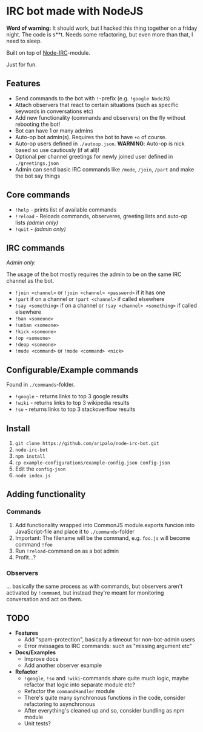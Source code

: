 IRC bot made with NodeJS
========================

**Word of warning:**
It should work, but I hacked this thing together on a friday night. The code is s**t. Needs some refactoring, but even more than that, I need to sleep.

Built on top of [Node-IRC](https://github.com/martynsmith/node-irc)-module.

Just for fun.


Features
--------
- Send commands to the bot with `!`-prefix (e.g. `!google NodeJS`)
- Attach observers that react to certain situations (such as specific keywords in conversations etc)
- Add new functionality (commands and observers) on the fly without rebooting the bot!
- Bot can have 1 or many admins
- Auto-op bot admin(s). Requires the bot to have `+o` of course.
- Auto-op users defined in `./autoop.json`. **WARNING**: Auto-op is nick based so use cautiously (if at all)!
- Optional per channel greetings for newly joined user defined in `./greetings.json`
- Admin can send basic IRC commands like `/mode`, `/join`, `/part` and make the bot say things


Core commands
-------------
- `!help` - prints list of available commands
- `!reload` - Reloads commands, observeres, greeting lists and auto-op lists *(admin only)*
- `!quit` - *(admin only)*

IRC commands
------------

*Admin only.*

The usage of the bot mostly requires the admin to be on the same IRC channel as the bot.

- `!join <channel>` or `!join <channel> <password>` if it has one
- `!part` if on a channel or `!part <channel>` if called elsewhere
- `!say <something>` if on a channel or `!say <channel> <something>` if called elsewhere
- `!ban <someone>`
- `!unban <someone>`
- `!kick <someone>`
- `!op <someone>`
- `!deop <someone>`
- `!mode <command>` or `!mode <command> <nick>`


Configurable/Example commands
-----------------------------
Found in `./commands`-folder.

- `!google` - returns links to top 3 google results
- `!wiki` - returns links to top 3 wikipedia results
- `!so` -  returns links to top 3 stackoverflow results



Install
-------

1. `git clone https://github.com/aripalo/node-irc-bot.git`
2. `node-irc-bot`
3. `npm install`
4. `cp example-configurations/example-config.json config-json`
5. Edit the `config-json`
6. `node index.js`


Adding functionality
--------------------

### Commands

1. Add functionality wrapped into CommonJS module.exports funcion into JavaScript-file and place it to `./commands`-folder
2. Important: The filename will be the command, e.g. `foo.js` will become command `!foo`
3. Run `!reload`-command on as a bot admin
4. Profit...?

### Observers

... basically the same process as with commands, but observers aren't activated by `!command`, but instead they're meant for monitoring conversation and act on them.



TODO
----

- **Features**
  - Add "spam-protection", basically a timeout for non-bot-admin users
  - Error messages to IRC commands: such as "missing argument etc"
- **Docs/Examples**
  - Improve docs
  - Add another observer example
- **Refactor**
  - `!google`, `!so` and `!wiki`-commands share quite much logic, maybe refactor that logic into separate module etc?
  - Refactor the `commandHandler` module
  - There's quite many synchronous functions in the code, consider refactoring to asynchronous
  - After everything's cleaned up and so, consider bundling as npm module
  - Unit tests?



